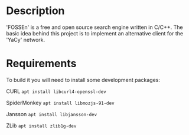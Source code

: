 # Description
'FOSSEn' is a free and open source search engine written in C/C++. The basic idea behind ​​this project is to implement an alternative client for the 'YaCy' network.

# Requirements
To build it you will need to install some development packages:

CURL
`apt install libcurl4-openssl-dev`

SpiderMonkey
`apt install libmozjs-91-dev`

Jansson
`apt install libjansson-dev`

ZLib
`apt install zlib1g-dev`
